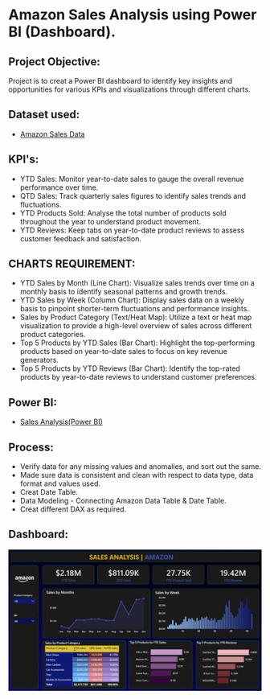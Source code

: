 # Amazon Sales Analysis using Power BI (Dashboard).

## **Project Objective:**

Project is to creat a Power BI dashboard to identify key insights and opportunities for various KPIs and visualizations through different charts.

## **Dataset used:**
- <a href="https://github.com/SowmallyaM/Amazon-Sales-Analysis/blob/main/Amazon_Data.xlsx">Amazon Sales Data</a>

## **KPI's:**

- YTD Sales: Monitor year-to-date sales to gauge the overall revenue performance over time.
- QTD Sales: Track quarterly sales figures to identify sales trends and fluctuations.
- YTD Products Sold: Analyse the total number of products sold throughout the year to understand product movement.
- YTD Reviews: Keep tabs on year-to-date product reviews to assess customer feedback and satisfaction.

## **CHARTS REQUIREMENT:**

- YTD Sales by Month (Line Chart): Visualize sales trends over time on a monthly basis to identify seasonal patterns and growth trends.
- YTD Sales by Week (Column Chart): Display sales data on a weekly basis to pinpoint shorter-term fluctuations and performance insights.
- Sales by Product Category (Text/Heat Map): Utilize a text or heat map visualization to provide a high-level overview of sales across different product categories.
- Top 5 Products by YTD Sales (Bar Chart): Highlight the top-performing products based on year-to-date sales to focus on key revenue generators.
- Top 5 Products by YTD Reviews (Bar Chart): Identify the top-rated products by year-to-date reviews to understand customer preferences.

## **Power BI:**
- <a href="https://github.com/SowmallyaM/Amazon-Sales-Analysis/blob/main/Amazon%20Sales%20Analysis.pbix">Sales Analysis(Power BI)</a>

## **Process:**

- Verify data for any missing values and anomalies, and sort out the same.
- Made sure data is consistent and clean with respect to data type, data format and values used.
- Creat Date Table.
- Data Modeling - Connecting Amazon Data Table & Date Table.
- Creat different DAX as required.

 ## **Dashboard:**

![Alt text of the image](https://github.com/SowmallyaM/Amazon-Sales-Analysis/blob/main/Amazon%20Dashboard.png)



